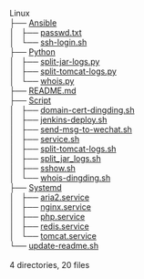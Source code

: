 Linux<br/>
	├── <a href="https://github.com/opsxin/linux/blob/master/Ansible/">Ansible</a><br>
	│   ├── <a href="https://github.com/opsxin/linux/blob/master/Ansible/passwd.txt">passwd.txt</a><br>
	│   └── <a href="https://github.com/opsxin/linux/blob/master/Ansible/ssh-login.sh">ssh-login.sh</a><br>
	├── <a href="https://github.com/opsxin/linux/blob/master/Python/">Python</a><br>
	│   ├── <a href="https://github.com/opsxin/linux/blob/master/Python/split-jar-logs.py">split-jar-logs.py</a><br>
	│   ├── <a href="https://github.com/opsxin/linux/blob/master/Python/split-tomcat-logs.py">split-tomcat-logs.py</a><br>
	│   └── <a href="https://github.com/opsxin/linux/blob/master/Python/whois.py">whois.py</a><br>
	├── <a href="https://github.com/opsxin/linux/blob/master/README.md">README.md</a><br>
	├── <a href="https://github.com/opsxin/linux/blob/master/Script/">Script</a><br>
	│   ├── <a href="https://github.com/opsxin/linux/blob/master/Script/domain-cert-dingding.sh">domain-cert-dingding.sh</a><br>
	│   ├── <a href="https://github.com/opsxin/linux/blob/master/Script/jenkins-deploy.sh">jenkins-deploy.sh</a><br>
	│   ├── <a href="https://github.com/opsxin/linux/blob/master/Script/send-msg-to-wechat.sh">send-msg-to-wechat.sh</a><br>
	│   ├── <a href="https://github.com/opsxin/linux/blob/master/Script/service.sh">service.sh</a><br>
	│   ├── <a href="https://github.com/opsxin/linux/blob/master/Script/split-tomcat-logs.sh">split-tomcat-logs.sh</a><br>
	│   ├── <a href="https://github.com/opsxin/linux/blob/master/Script/split_jar_logs.sh">split_jar_logs.sh</a><br>
	│   ├── <a href="https://github.com/opsxin/linux/blob/master/Script/sshow.sh">sshow.sh</a><br>
	│   └── <a href="https://github.com/opsxin/linux/blob/master/Script/whois-dingding.sh">whois-dingding.sh</a><br>
	├── <a href="https://github.com/opsxin/linux/blob/master/Systemd/">Systemd</a><br>
	│   ├── <a href="https://github.com/opsxin/linux/blob/master/Systemd/aria2.service">aria2.service</a><br>
	│   ├── <a href="https://github.com/opsxin/linux/blob/master/Systemd/nginx.service">nginx.service</a><br>
	│   ├── <a href="https://github.com/opsxin/linux/blob/master/Systemd/php.service">php.service</a><br>
	│   ├── <a href="https://github.com/opsxin/linux/blob/master/Systemd/redis.service">redis.service</a><br>
	│   └── <a href="https://github.com/opsxin/linux/blob/master/Systemd/tomcat.service">tomcat.service</a><br>
	└── <a href="https://github.com/opsxin/linux/blob/master/update-readme.sh">update-readme.sh</a><br>
<br/>4 directories, 20 files
